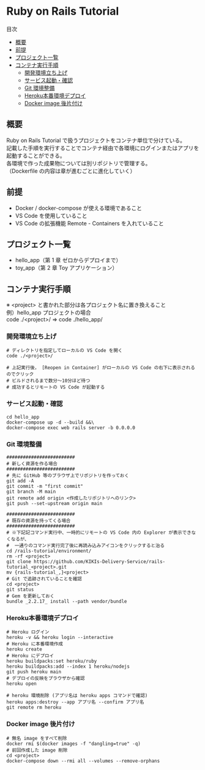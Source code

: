 <!-- omit in toc -->
# Ruby on Rails Tutorial

目次

- [概要](#概要)
- [前提](#前提)
- [プロジェクト一覧](#プロジェクト一覧)
- [コンテナ実行手順](#コンテナ実行手順)
  - [開発環境立ち上げ](#開発環境立ち上げ)
  - [サービス起動・確認](#サービス起動確認)
  - [Git 環境整備](#git-環境整備)
  - [Heroku本番環境デプロイ](#heroku本番環境デプロイ)
  - [Docker image 後片付け](#docker-image-後片付け)

## 概要

Ruby on Rails Tutorial で扱うプロジェクトをコンテナ単位で分けている。  
記載した手順を実行することでコンテナ経由で各環境にログインまたはアプリを起動することができる。  
各環境で作った成果物については別リポジトリで管理する。  
（Dockerfile の内容は章が進むごとに進化していく）

## 前提

- Docker / docker-compose が使える環境であること
- VS Code を使用していること
- VS Code の拡張機能 Remote - Containers を入れていること

## プロジェクト一覧

- hello_app（第 1 章 ゼロからデプロイまで）
- toy_app（第 2 章 Toy アプリケーション）

## コンテナ実行手順

※ \<project\> と書かれた部分は各プロジェクト名に置き換えること  
例）hello_app プロジェクトの場合  
   code ./\<project\>/ ⇒ code ./hello_app/

### 開発環境立ち上げ
```shell
# ディレクトリを指定してローカルの VS Code を開く
code ./<project>/

# 上記実行後， [Reopen in Container] がローカルの VS Code の右下に表示されるのでクリック
# ビルドされるまで数分〜10分ほど待つ
# 成功するとリモートの VS Code が起動する
```

### サービス起動・確認
```shell
cd hello_app
docker-compose up -d --build &&\
docker-compose exec web rails server -b 0.0.0.0
```

### Git 環境整備
```shell
#########################
# 新しく資源を作る場合
#########################
# 先に GitHub 等のブラウザ上でリポジトリを作っておく
git add -A
git commit -m "first commit"
git branch -M main
git remote add origin <作成したリポジトリへのリンク>
git push --set-upstream origin main

#########################
# 既存の資源を持ってくる場合
#########################
# ※下記記コマンド実行中、一時的にリモートの VS Code 内の Explorer が表示できなくなるが、
#  一通りのコマンド実行完了後に再読み込みアイコンをクリックすると治る
cd /rails-tutorial/environment/
rm -rf <project>
git clone https://github.com/KIKIs-Delivery-Service/rails-tutorial_<project>.git
mv {rails-tutorial_,}<project>
# Git で追跡されていることを確認
cd <project>
git status
# Gem を更新しておく
bundle _2.2.17_ install --path vendor/bundle
```

### Heroku本番環境デプロイ
```shell
# Heroku ログイン
heroku -v && heroku login --interactive
# Heroku に本番環境作成
heroku create
# Heroku にデプロイ
heroku buildpacks:set heroku/ruby
heroku buildpacks:add --index 1 heroku/nodejs
git push heroku main
# デプロイの反映をプラウザから確認
heroku open

# heroku 環境削除 (アプリ名は heroku apps コマンドで確認)
heroku apps:destroy --app アプリ名 --confirm アプリ名
git remote rm heroku
```

### Docker image 後片付け
```shell
# 無名 image をすべて削除
docker rmi $(docker images -f "dangling=true" -q)
# 前回作成した image 削除
cd <project>
docker-compose down --rmi all --volumes --remove-orphans
```
